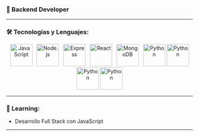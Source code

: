 

### 🚀 Backend Developer

---

### 🛠️ Tecnologías y Lenguajes:
<p align="center">
  <img src="https://img.icons8.com/color/48/000000/javascript.png" alt="JavaScript" width="60" height="60"/>&nbsp;&nbsp;
  <img src="https://img.icons8.com/color/48/000000/nodejs.png" alt="Node.js" width="60" height="60"/>&nbsp;&nbsp;
  <img src="https://encrypted-tbn0.gstatic.com/images?q=tbn:ANd9GcT4T1YOdxe--UDu6VlEaqifJFs_dIXyiJUM0A&s" alt="Express" width="60" height="60"/>&nbsp;&nbsp;
  <img src="https://img.icons8.com/color/48/000000/react-native.png" alt="React" width="60" height="60"/>&nbsp;&nbsp;
  <img src="https://img.icons8.com/color/48/000000/mongodb.png" alt="MongoDB" width="60" height="60"/>&nbsp;&nbsp;
  <img src="https://img.icons8.com/color/48/000000/python.png" alt="Python" width="60" height="60"/>
  <img src="https://cdn4.iconfinder.com/data/icons/iconsimple-programming/512/html-512.png" alt="Python" width="60" height="60"/>
   <img src="https://svgl.app/library/typescript.svg" alt="Python" width="60" height="60"/>
    <img src="https://svgl.app/library/nextjs_icon_dark.svg" alt="Python" width="60" height="60"/>
</p>


---

### 🌱 Learning:

- Desarrollo Full Stack con JavaScript

---


